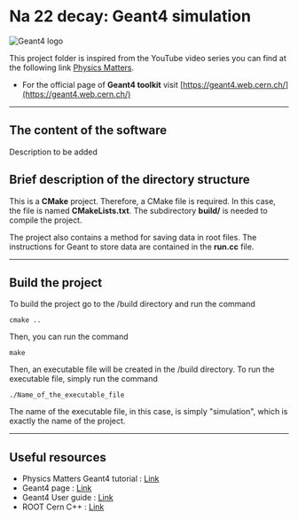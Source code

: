 # Na 22 decay: Geant4 simulation

![Geant4 logo](https://geant4.web.cern.ch/sites/default/files/g4logo-web.png)

This project folder is inspired from the YouTube video series you can find at the following link [Physics Matters](https://www.youtube.com/playlist?list=PLLybgCU6QCGWgzNYOV0SKen9vqg4KXeVL).

- For the official page of **Geant4 toolkit** visit [https://geant4.web.cern.ch/](https://geant4.web.cern.ch/)

------------------------------------

## The content of the software
Description to be added



## Brief description of the directory structure

This is a **CMake** project. Therefore, a CMake file is required. In this case, the file is named **CMakeLists.txt**. The subdirectory **build/** is needed to compile the project.

The project also contains a method for saving data in root files. The instructions for Geant to store data are contained in the **run.cc** file.

---------------------------------------


## Build the project
To build the project go to the /build directory and run the command

```
cmake ..
```

Then, you can run the command

```
make
```

Then, an executable file will be created in the /build directory. To run the executable file, simply run the command
```
./Name_of_the_executable_file
```
The name of the executable file, in this case, is simply "simulation", which is exactly the name of the project.

--------------------------------------------

## Useful resources 
- Physics Matters Geant4 tutorial : [Link](https://www.youtube.com/playlist?list=PLLybgCU6QCGWgzNYOV0SKen9vqg4KXeVL)
- Geant4 page : [Link](https://geant4.web.cern.ch/)
- Geant4 User guide : [Link](https://geant4.web.cern.ch/support/user_documentation)
- ROOT Cern C++ : [Link](https://root.cern/)
